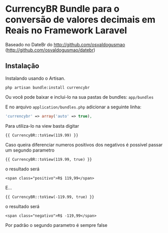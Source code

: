 # CurrencyBR Bundle para o conversão de valores decimais em Reais no Framework Laravel #

Baseado no DateBr do http://github.com/osvaldogusmao (http://github.com/osvaldogusmao/datebr)

## Instalação ##

Instalando usando o Artisan.

```
php artisan bundle:install currencybr
```  
Ou você pode baixar e inclui-lo na sua pastas de bundles: ``app/bundles``  

E no arquivo ``application/bundles.php`` adicionar a seguinte linha:

```php
'currencybr' => array('auto' => true),
```

Para utiliza-lo na view basta digitar

```
{{ CurrencyBR::toView(119.99) }}
```

Caso queira diferenciar numeros positivos dos negativos é possível passar um segundo parametro

```
{{ CurrencyBR::toView(119.99, true) }}
```

o resultado será
```
<span class="positivo">R$ 119,99</span>
```

E...

```
{{ CurrencyBR::toView(-119.99, true) }}
```

o resultado será
```
<span class="negativo">R$ -119,99</span>
```

Por padrão o segundo parametro é sempre false
